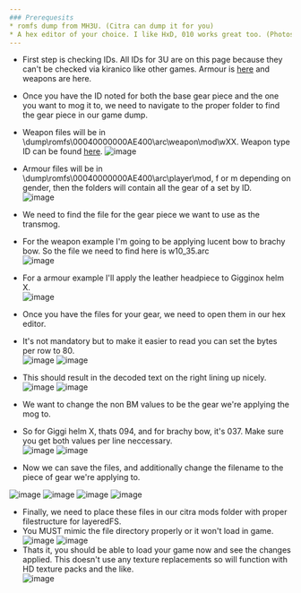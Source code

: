 ```yaml
---
### Prerequesits
* romfs dump from MH3U. (Citra can dump it for you)
* A hex editor of your choice. I like HxD, 010 works great too. (Photos will be of HxD if you want to follow along easier.)
---
```

* First step is checking IDs. All IDs for 3U are on this page because they can't be checked via kiranico like other games. Armour is [here](https://github.com/Jemdot/mh-things/wiki/MH3U-Armor-IDs) and weapons are here.
* Once you have the ID noted for both the base gear piece and the one you want to mog it to, we need to navigate to the proper folder to find the gear piece in our game dump. 
* Weapon files will be in \dump\romfs\00040000000AE400\arc\weapon\mod\wXX. Weapon type ID can be found [here](https://github.com/Jemdot/mh-things/wiki/Weapon-IDs). 
![image](https://github.com/Jemdot/mh-things/assets/122663239/e42c863c-b755-4d76-879b-c4019b02bca8) 
* Armour files will be in \dump\romfs\00040000000AE400\arc\player\mod\, f or m depending on gender, then the folders will contain all the gear of a set by ID.   
![image](https://github.com/Jemdot/mh-things/assets/122663239/39b7afb2-d315-4dcb-8c5d-d3ddd4f0c52a)  

* We need to find the file for the gear piece we want to use as the transmog. 
* For the weapon example I'm going to be applying lucent bow to brachy bow. So the file we need to find here is w10_35.arc  
![image](https://github.com/Jemdot/mh-things/assets/122663239/6daacd96-7b36-45ca-8772-cfc7bb25e3d9)
* For a armour example I'll apply the leather headpiece to Gigginox helm X.   
![image](https://github.com/Jemdot/mh-things/assets/122663239/64aa325c-7959-4aae-ac3d-037f33f3ffcf)  
* Once you have the files for your gear, we need to open them in our hex editor. 
* It's not mandatory but to make it easier to read you can set the bytes per row to 80.   
![image](https://github.com/Jemdot/mh-things/assets/122663239/5bf04784-f41a-45ed-af30-87f506aca12d)
![image](https://github.com/Jemdot/mh-things/assets/122663239/50e55b4a-8764-4fd3-b24b-92607d15ab58)  
* This should result in the decoded text on the right lining up nicely.   
![image](https://github.com/Jemdot/mh-things/assets/122663239/df1a52dd-58ef-4d46-b598-27527b7691eb)
![image](https://github.com/Jemdot/mh-things/assets/122663239/2afef44b-cd84-4618-9028-94b82d8b0329)
  
* We want to change the non BM values to be the gear we're applying the mog to. 
* So for Giggi helm X, thats 094, and for brachy bow, it's 037. Make sure you get both values per line neccessary.   
![image](https://github.com/Jemdot/mh-things/assets/122663239/f6bfe8dd-3086-4840-ad80-2766f4447bfe)
![image](https://github.com/Jemdot/mh-things/assets/122663239/6736a9e1-960d-4fb0-b826-42aa06a77b71)  
* Now we can save the files, and additionally change the filename to the piece of gear we're applying to. 
 
![image](https://github.com/Jemdot/mh-things/assets/122663239/71ff819c-63db-42ba-8dfa-87dbcfe3fb03)
![image](https://github.com/Jemdot/mh-things/assets/122663239/bd50a0bb-3648-4dd4-9abf-236900909086)
![image](https://github.com/Jemdot/mh-things/assets/122663239/12451495-5921-4b7e-af3e-c282571cb354)
![image](https://github.com/Jemdot/mh-things/assets/122663239/7e59144a-6794-4370-9415-25c957c7cd67)  
* Finally, we need to place these files in our citra mods folder with proper filestructure for layeredFS.
* You MUST mimic the file directory properly or it won't load in game.   
![image](https://github.com/Jemdot/mh-things/assets/122663239/b1afd5dc-36a0-47b1-a001-a366c3ca1a4e)
![image](https://github.com/Jemdot/mh-things/assets/122663239/ebae5fd1-101a-41ac-ab4e-e5a23dc9b044)
* Thats it, you should be able to load your game now and see the changes applied. This doesn't use any texture replacements so will function with HD texture packs and the like.   
![image](https://github.com/Jemdot/mh-things/assets/122663239/0c3e9af5-81ea-4bf1-9ab2-b43288544d7e)  









